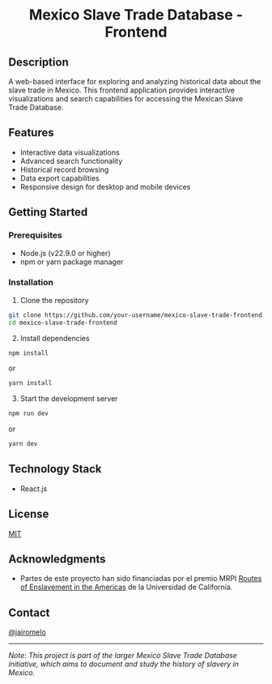 <p align="center">
  <h1 align="center">Mexico Slave Trade Database - Frontend</h1>
</p>

## Description
A web-based interface for exploring and analyzing historical data about the slave trade in Mexico. This frontend application provides interactive visualizations and search capabilities for accessing the Mexican Slave Trade Database.

## Features
- Interactive data visualizations
- Advanced search functionality
- Historical record browsing
- Data export capabilities
- Responsive design for desktop and mobile devices

## Getting Started

### Prerequisites
- Node.js (v22.9.0 or higher)
- npm or yarn package manager

### Installation
1. Clone the repository

```bash
git clone https://github.com/your-username/mexico-slave-trade-frontend.git
cd mexico-slave-trade-frontend
```

2. Install dependencies

```bash
npm install
```

or

```bash
yarn install
```

3. Start the development server

```bash
npm run dev
```

or

```bash
yarn dev
```


## Technology Stack
- React.js

## License
[MIT](LICENSE)

## Acknowledgments
- Partes de este proyecto han sido financiadas por el premio MRPI [Routes of Enslavement in the Americas](https://www.humanities.uci.edu/routes-enslavement-americas) de la Universidad de California.

## Contact
[@jairomelo](https://github.com/jairomelo)

---
*Note: This project is part of the larger Mexico Slave Trade Database initiative, which aims to document and study the history of slavery in Mexico.*